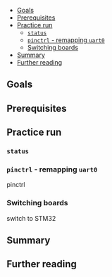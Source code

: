 
- [Goals](#goals)
- [Prerequisites](#prerequisites)
- [Practice run](#practice-run)
  - [`status`](#status)
  - [`pinctrl` - remapping `uart0`](#pinctrl---remapping-uart0)
  - [Switching boards](#switching-boards)
- [Summary](#summary)
- [Further reading](#further-reading)

## Goals

## Prerequisites

## Practice run

### `status`

### `pinctrl` - remapping `uart0`

pinctrl

### Switching boards

switch to STM32

## Summary

## Further reading
